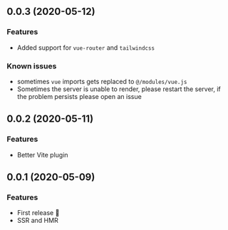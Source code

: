 ## 0.0.3 (2020-05-12)

### Features

- Added support for `vue-router` and `tailwindcss`

### Known issues

- sometimes `vue` imports gets replaced to `@/modules/vue.js`
- Sometimes the server is unable to render, please restart the server, if the problem persists please open an issue


## 0.0.2 (2020-05-11)

### Features

- Better Vite plugin


## 0.0.1 (2020-05-09)

### Features

- First release :tada:
- SSR and HMR
